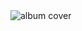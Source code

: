 <html>
	<body>
		<img src ="https://img.discogs.com/uJngny-cgKBmfo3r3gyChHxLU_o=/fit-in/600x599/filters:strip_icc():format(jpeg):mode_rgb():quality(90)/discogs-images/R-3238159-1515979699-8694.jpeg.jpg" alt ="album cover" title ="Blue Slide Park"/>
	</body>
</html>	
